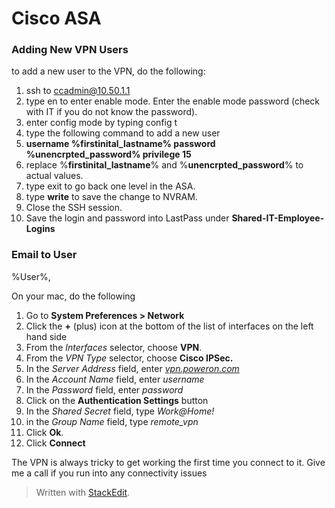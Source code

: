 

# Cisco ASA 
### Adding New VPN Users
to add a new user to the VPN, do the following:

1.  ssh to ccadmin@10.50.1.1
2.  type en to enter enable mode. Enter the enable mode password (check with IT if you do not know the password).
3.  enter config mode by typing config t
4.  type the following command to add a new user
5.  **username %firstinital_lastname% password %unencrpted_password% privilege 15**
6.  replace %**firstinital_lastname**% and %**unencrpted_password**% to actual values.
7.  type exit to go back one level in the ASA.
8.  type  **write**  to save the change to NVRAM.
9.  Close the SSH session.
10.  Save the login and password into LastPass under  **Shared-IT-Employee-Logins**

### Email to User

%User%,

On your mac, do the following

1.  Go to  **System Preferences > Network**
2.  Click the  **+**  (plus) icon at the bottom of the list of interfaces on the left hand side
3.  From the  _Interfaces_  selector, choose  **VPN**.
4.  From the  _VPN Type_ selector, choose  **Cisco IPSec.**
5.  In the  _Server Address_  field, enter  _[vpn.poweron.com](http://vpn.poweron.com/)_
6.  In the  _Account Name_  field, enter  _username_
7.  In the  _Password_  field, enter  _password_
8.  Click on the  **Authentication Settings** button
9.  In the  _Shared Secret_  field, type  _Work@Home!_
10.  in the  _Group Name_  field, type  _remote_vpn_
11.  Click  **Ok**.
12.  Click  **Connect**

The VPN is always tricky to get working the first time you connect to it. Give me a call if you run into any connectivity issues
> Written with [StackEdit](https://stackedit.io/).
<!--stackedit_data:
eyJoaXN0b3J5IjpbLTEyNTQyODU4NDRdfQ==
-->